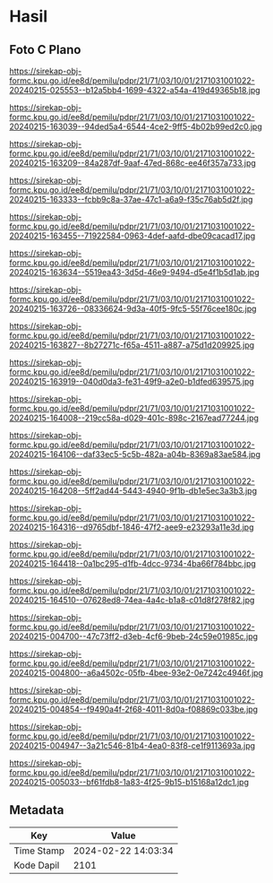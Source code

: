 # Hasil

## Foto C Plano

https://sirekap-obj-formc.kpu.go.id/ee8d/pemilu/pdpr/21/71/03/10/01/2171031001022-20240215-025553--b12a5bb4-1699-4322-a54a-419d49365b18.jpg

https://sirekap-obj-formc.kpu.go.id/ee8d/pemilu/pdpr/21/71/03/10/01/2171031001022-20240215-163039--94ded5a4-6544-4ce2-9ff5-4b02b99ed2c0.jpg

https://sirekap-obj-formc.kpu.go.id/ee8d/pemilu/pdpr/21/71/03/10/01/2171031001022-20240215-163209--84a287df-9aaf-47ed-868c-ee46f357a733.jpg

https://sirekap-obj-formc.kpu.go.id/ee8d/pemilu/pdpr/21/71/03/10/01/2171031001022-20240215-163333--fcbb9c8a-37ae-47c1-a6a9-f35c76ab5d2f.jpg

https://sirekap-obj-formc.kpu.go.id/ee8d/pemilu/pdpr/21/71/03/10/01/2171031001022-20240215-163455--71922584-0963-4def-aafd-dbe09cacad17.jpg

https://sirekap-obj-formc.kpu.go.id/ee8d/pemilu/pdpr/21/71/03/10/01/2171031001022-20240215-163634--5519ea43-3d5d-46e9-9494-d5e4f1b5d1ab.jpg

https://sirekap-obj-formc.kpu.go.id/ee8d/pemilu/pdpr/21/71/03/10/01/2171031001022-20240215-163726--08336624-9d3a-40f5-9fc5-55f76cee180c.jpg

https://sirekap-obj-formc.kpu.go.id/ee8d/pemilu/pdpr/21/71/03/10/01/2171031001022-20240215-163827--8b27271c-f65a-4511-a887-a75d1d209925.jpg

https://sirekap-obj-formc.kpu.go.id/ee8d/pemilu/pdpr/21/71/03/10/01/2171031001022-20240215-163919--040d0da3-fe31-49f9-a2e0-b1dfed639575.jpg

https://sirekap-obj-formc.kpu.go.id/ee8d/pemilu/pdpr/21/71/03/10/01/2171031001022-20240215-164008--219cc58a-d029-401c-898c-2167ead77244.jpg

https://sirekap-obj-formc.kpu.go.id/ee8d/pemilu/pdpr/21/71/03/10/01/2171031001022-20240215-164106--daf33ec5-5c5b-482a-a04b-8369a83ae584.jpg

https://sirekap-obj-formc.kpu.go.id/ee8d/pemilu/pdpr/21/71/03/10/01/2171031001022-20240215-164208--5ff2ad44-5443-4940-9f1b-db1e5ec3a3b3.jpg

https://sirekap-obj-formc.kpu.go.id/ee8d/pemilu/pdpr/21/71/03/10/01/2171031001022-20240215-164316--d9765dbf-1846-47f2-aee9-e23293a11e3d.jpg

https://sirekap-obj-formc.kpu.go.id/ee8d/pemilu/pdpr/21/71/03/10/01/2171031001022-20240215-164418--0a1bc295-d1fb-4dcc-9734-4ba66f784bbc.jpg

https://sirekap-obj-formc.kpu.go.id/ee8d/pemilu/pdpr/21/71/03/10/01/2171031001022-20240215-164510--07628ed8-74ea-4a4c-b1a8-c01d8f278f82.jpg

https://sirekap-obj-formc.kpu.go.id/ee8d/pemilu/pdpr/21/71/03/10/01/2171031001022-20240215-004700--47c73ff2-d3eb-4cf6-9beb-24c59e01985c.jpg

https://sirekap-obj-formc.kpu.go.id/ee8d/pemilu/pdpr/21/71/03/10/01/2171031001022-20240215-004800--a6a4502c-05fb-4bee-93e2-0e7242c4946f.jpg

https://sirekap-obj-formc.kpu.go.id/ee8d/pemilu/pdpr/21/71/03/10/01/2171031001022-20240215-004854--f9490a4f-2f68-4011-8d0a-f08869c033be.jpg

https://sirekap-obj-formc.kpu.go.id/ee8d/pemilu/pdpr/21/71/03/10/01/2171031001022-20240215-004947--3a21c546-81b4-4ea0-83f8-ce1f9113693a.jpg

https://sirekap-obj-formc.kpu.go.id/ee8d/pemilu/pdpr/21/71/03/10/01/2171031001022-20240215-005033--bf61fdb8-1a83-4f25-9b15-b15168a12dc1.jpg


## Metadata

| Key        | Value               |
| ---------- | ------------------- |
| Time Stamp | 2024-02-22 14:03:34 |
| Kode Dapil | 2101                |



